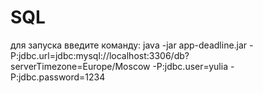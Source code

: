 # SQL
для запуска введите команду:
java -jar app-deadline.jar -P:jdbc.url=jdbc:mysql://localhost:3306/db?serverTimezone=Europe/Moscow 
-P:jdbc.user=yulia -P:jdbc.password=1234

